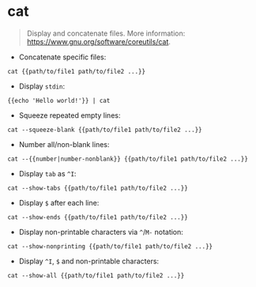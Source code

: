 # cat

> Display and concatenate files.
> More information: <https://www.gnu.org/software/coreutils/cat>.

- Concatenate specific files:

`cat {{path/to/file1 path/to/file2 ...}}`

- Display `stdin`:

`{{echo 'Hello world!'}} | cat`

- Squeeze repeated empty lines:

`cat --squeeze-blank {{path/to/file1 path/to/file2 ...}}`

- Number all/non-blank lines:

`cat --{{number|number-nonblank}} {{path/to/file1 path/to/file2 ...}}`

- Display `tab` as `^I`:

`cat --show-tabs {{path/to/file1 path/to/file2 ...}}`

- Display `$` after each line:

`cat --show-ends {{path/to/file1 path/to/file2 ...}}`

- Display non-printable characters via `^`/`M-` notation:

`cat --show-nonprinting {{path/to/file1 path/to/file2 ...}}`

- Display `^I`, `$` and non-printable characters:

`cat --show-all {{path/to/file1 path/to/file2 ...}}`
